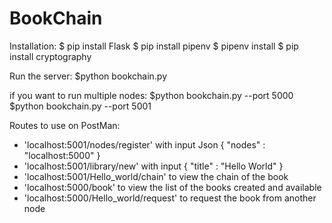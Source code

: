 # BookChain

Installation: 
$ pip install Flask
$ pip install pipenv
$ pipenv install
$ pip install cryptography

Run the server:
$python bookchain.py 

if you want to run multiple nodes:
$python bookchain.py --port 5000
$python bookchain.py --port 5001

Routes to use on PostMan:
- 'localhost:5001/nodes/register' with input Json { "nodes" : "localhost:5000" }
- 'localhost:5001/library/new' with input { "title" : "Hello World" }
- 'localhost:5001/Hello_world/chain' to view the chain of the book
- 'localhost:5000/book' to view the list of the books created and available
- 'localhost:5000/Hello_world/request' to request the book from another node
